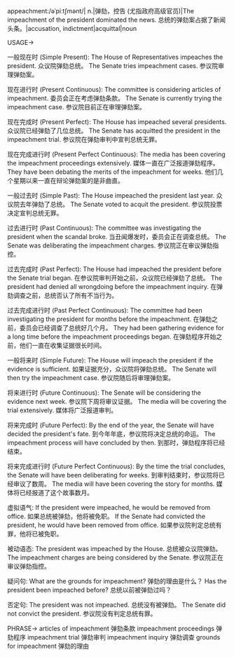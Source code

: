 appeachment:/əˈpiːtʃmənt/| n.|弹劾，控告 (尤指政府高级官员)|The impeachment of the president dominated the news. 总统的弹劾案占据了新闻头条。|accusation, indictment|acquittal|noun

USAGE->

一般现在时 (Simple Present):
The House of Representatives impeaches the president. 众议院弹劾总统。
The Senate tries impeachment cases. 参议院审理弹劾案。

现在进行时 (Present Continuous):
The committee is considering articles of impeachment. 委员会正在考虑弹劾条款。
The Senate is currently trying the impeachment case. 参议院目前正在审理弹劾案。

现在完成时 (Present Perfect):
The House has impeached several presidents. 众议院已经弹劾了几位总统。
The Senate has acquitted the president in the impeachment trial. 参议院在弹劾审判中宣判总统无罪。

现在完成进行时 (Present Perfect Continuous):
The media has been covering the impeachment proceedings extensively.  媒体一直在广泛报道弹劾程序。
They have been debating the merits of the impeachment for weeks.  他们几个星期以来一直在辩论弹劾案的是非曲直。

一般过去时 (Simple Past):
The House impeached the president last year. 众议院去年弹劾了总统。
The Senate voted to acquit the president. 参议院投票决定宣判总统无罪。

过去进行时 (Past Continuous):
The committee was investigating the president when the scandal broke. 当丑闻爆发时，委员会正在调查总统。
The Senate was deliberating the impeachment charges. 参议院正在审议弹劾指控。

过去完成时 (Past Perfect):
The House had impeached the president before the Senate trial began. 在参议院审判开始之前，众议院已经弹劾了总统。
The president had denied all wrongdoing before the impeachment inquiry. 在弹劾调查之前，总统否认了所有不当行为。

过去完成进行时 (Past Perfect Continuous):
The committee had been investigating the president for months before the impeachment. 在弹劾之前，委员会已经调查了总统好几个月。
They had been gathering evidence for a long time before the impeachment proceedings began. 在弹劾程序开始之前，他们一直在收集证据很长时间。

一般将来时 (Simple Future):
The House will impeach the president if the evidence is sufficient. 如果证据充分，众议院将弹劾总统。
The Senate will then try the impeachment case. 参议院随后将审理弹劾案。


将来进行时 (Future Continuous):
The Senate will be considering the evidence next week. 参议院下周将审议证据。
The media will be covering the trial extensively. 媒体将广泛报道审判。


将来完成时 (Future Perfect):
By the end of the year, the Senate will have decided the president's fate. 到今年年底，参议院将决定总统的命运。
The impeachment process will have concluded by then. 到那时，弹劾程序将已经结束。


将来完成进行时 (Future Perfect Continuous):
By the time the trial concludes, the Senate will have been deliberating for weeks. 到审判结束时，参议院将已经审议了数周。
The media will have been covering the story for months. 媒体将已经报道了这个故事数月。


虚拟语气:
If the president were impeached, he would be removed from office. 如果总统被弹劾，他将被免职。
If the Senate had convicted the president, he would have been removed from office. 如果参议院判定总统有罪，他将已被免职。


被动语态:
The president was impeached by the House. 总统被众议院弹劾。
The impeachment charges are being considered by the Senate. 参议院正在审议弹劾指控。


疑问句:
What are the grounds for impeachment? 弹劾的理由是什么？
Has the president been impeached before? 总统以前被弹劾过吗？


否定句:
The president was not impeached. 总统没有被弹劾。
The Senate did not convict the president. 参议院没有判定总统有罪。


PHRASE->
articles of impeachment 弹劾条款
impeachment proceedings 弹劾程序
impeachment trial 弹劾审判
impeachment inquiry 弹劾调查
grounds for impeachment 弹劾的理由
